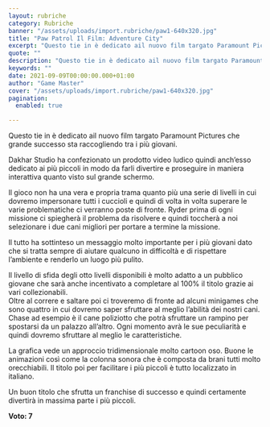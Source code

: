 ```yaml
---
layout: rubriche
category: Rubriche
banner: "/assets/uploads/import.rubriche/paw1-640x320.jpg"
title: "Paw Patrol Il Film: Adventure City"
excerpt: "Questo tie in è dedicato ail nuovo film targato Paramount Pictures che grande successo sta raccogliendo tra i più giovani. Dakhar Studio ha confezionato un prodotto video ludico quindi anch’esso dedicato ai più piccoli in modo da farli divertire e proseguire in maniera interattiva quanto visto sul grande schermo. Il gioco non ha una vera [&hellip"
quote: ""
description: "Questo tie in è dedicato ail nuovo film targato Paramount Pictures che grande successo sta raccogliendo tra i più giovani. Dakhar Studio ha confezionato un prodotto video ludico quindi anch’esso dedicato ai più piccoli in modo da farli divertire e proseguire in maniera interattiva quanto visto sul grande schermo. Il gioco non ha una vera [&hellip"
keywords: ""
date: 2021-09-09T00:00:00.000+01:00
author: "Game Master"
cover: "/assets/uploads/import.rubriche/paw1-640x320.jpg"
pagination:
  enabled: true

---
```


Questo tie in è dedicato ail nuovo film targato Paramount Pictures che grande successo sta raccogliendo tra i più giovani.

Dakhar Studio ha confezionato un prodotto video ludico quindi anch’esso dedicato ai più piccoli in modo da farli divertire e proseguire in maniera interattiva quanto visto sul grande schermo.

Il gioco non ha una vera e propria trama quanto più una serie di livelli in cui dovremo impersonare tutti i cuccioli e quindi di volta in volta superare le varie problematiche ci verranno poste di fronte. Ryder prima di ogni missione ci spiegherà il problema da risolvere e quindi toccherà a noi selezionare i due cani migliori per portare a termine la missione.

Il tutto ha sottinteso un messaggio molto importante per i più giovani dato che si tratta sempre di aiutare qualcuno in difficoltà e di rispettare l’ambiente e renderlo un luogo più pulito.

Il livello di sfida degli otto livelli disponibili è molto adatto a un pubblico giovane che sarà anche incentivato a completare al 100% il titolo grazie ai vari collezionabili.  
Oltre al correre e saltare poi ci troveremo di fronte ad alcuni minigames che sono quattro in cui dovremo saper sfruttare al meglio l’abilità dei nostri cani. Chase ad esempio è il cane poliziotto che potrà sfruttare un rampino per spostarsi da un palazzo all’altro. Ogni momento avrà le sue peculiarità e quindi dovremo sfruttare al meglio le caratteristiche.

La grafica vede un approccio tridimensionale molto cartoon oso. Buone le animazioni così come la colonna sonora che è composta da brani tutti molto orecchiabili. Il titolo poi per facilitare i più piccoli è tutto localizzato in italiano.

Un buon titolo che sfrutta un franchise di successo e quindi certamente divertirà in massima parte i più piccoli.

**Voto: 7**